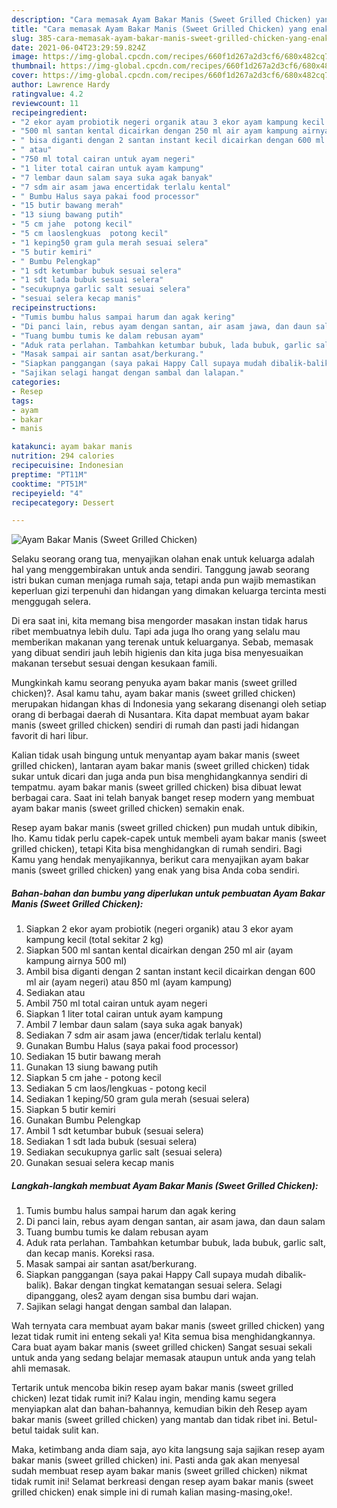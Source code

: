 ```yaml
---
description: "Cara memasak Ayam Bakar Manis (Sweet Grilled Chicken) yang enak dan Mudah Dibuat"
title: "Cara memasak Ayam Bakar Manis (Sweet Grilled Chicken) yang enak dan Mudah Dibuat"
slug: 385-cara-memasak-ayam-bakar-manis-sweet-grilled-chicken-yang-enak-dan-mudah-dibuat
date: 2021-06-04T23:29:59.824Z
image: https://img-global.cpcdn.com/recipes/660f1d267a2d3cf6/680x482cq70/ayam-bakar-manis-sweet-grilled-chicken-foto-resep-utama.jpg
thumbnail: https://img-global.cpcdn.com/recipes/660f1d267a2d3cf6/680x482cq70/ayam-bakar-manis-sweet-grilled-chicken-foto-resep-utama.jpg
cover: https://img-global.cpcdn.com/recipes/660f1d267a2d3cf6/680x482cq70/ayam-bakar-manis-sweet-grilled-chicken-foto-resep-utama.jpg
author: Lawrence Hardy
ratingvalue: 4.2
reviewcount: 11
recipeingredient:
- "2 ekor ayam probiotik negeri organik atau 3 ekor ayam kampung kecil total sekitar 2 kg"
- "500 ml santan kental dicairkan dengan 250 ml air ayam kampung airnya 500 ml"
- " bisa diganti dengan 2 santan instant kecil dicairkan dengan 600 ml air ayam negeri atau 850 ml ayam kampung"
- " atau"
- "750 ml total cairan untuk ayam negeri"
- "1 liter total cairan untuk ayam kampung"
- "7 lembar daun salam saya suka agak banyak"
- "7 sdm air asam jawa encertidak terlalu kental"
- " Bumbu Halus saya pakai food processor"
- "15 butir bawang merah"
- "13 siung bawang putih"
- "5 cm jahe  potong kecil"
- "5 cm laoslengkuas  potong kecil"
- "1 keping50 gram gula merah sesuai selera"
- "5 butir kemiri"
- " Bumbu Pelengkap"
- "1 sdt ketumbar bubuk sesuai selera"
- "1 sdt lada bubuk sesuai selera"
- "secukupnya garlic salt sesuai selera"
- "sesuai selera kecap manis"
recipeinstructions:
- "Tumis bumbu halus sampai harum dan agak kering"
- "Di panci lain, rebus ayam dengan santan, air asam jawa, dan daun salam"
- "Tuang bumbu tumis ke dalam rebusan ayam"
- "Aduk rata perlahan. Tambahkan ketumbar bubuk, lada bubuk, garlic salt, dan kecap manis. Koreksi rasa."
- "Masak sampai air santan asat/berkurang."
- "Siapkan panggangan (saya pakai Happy Call supaya mudah dibalik-balik). Bakar dengan tingkat kematangan sesuai selera. Selagi dipanggang, oles2 ayam dengan sisa bumbu dari wajan."
- "Sajikan selagi hangat dengan sambal dan lalapan."
categories:
- Resep
tags:
- ayam
- bakar
- manis

katakunci: ayam bakar manis 
nutrition: 294 calories
recipecuisine: Indonesian
preptime: "PT11M"
cooktime: "PT51M"
recipeyield: "4"
recipecategory: Dessert

---
```



![Ayam Bakar Manis (Sweet Grilled Chicken)](https://img-global.cpcdn.com/recipes/660f1d267a2d3cf6/680x482cq70/ayam-bakar-manis-sweet-grilled-chicken-foto-resep-utama.jpg)

Selaku seorang orang tua, menyajikan olahan enak untuk keluarga adalah hal yang menggembirakan untuk anda sendiri. Tanggung jawab seorang istri bukan cuman menjaga rumah saja, tetapi anda pun wajib memastikan keperluan gizi terpenuhi dan hidangan yang dimakan keluarga tercinta mesti menggugah selera.

Di era  saat ini, kita memang bisa mengorder masakan instan tidak harus ribet membuatnya lebih dulu. Tapi ada juga lho orang yang selalu mau memberikan makanan yang terenak untuk keluarganya. Sebab, memasak yang dibuat sendiri jauh lebih higienis dan kita juga bisa menyesuaikan makanan tersebut sesuai dengan kesukaan famili. 



Mungkinkah kamu seorang penyuka ayam bakar manis (sweet grilled chicken)?. Asal kamu tahu, ayam bakar manis (sweet grilled chicken) merupakan hidangan khas di Indonesia yang sekarang disenangi oleh setiap orang di berbagai daerah di Nusantara. Kita dapat membuat ayam bakar manis (sweet grilled chicken) sendiri di rumah dan pasti jadi hidangan favorit di hari libur.

Kalian tidak usah bingung untuk menyantap ayam bakar manis (sweet grilled chicken), lantaran ayam bakar manis (sweet grilled chicken) tidak sukar untuk dicari dan juga anda pun bisa menghidangkannya sendiri di tempatmu. ayam bakar manis (sweet grilled chicken) bisa dibuat lewat berbagai cara. Saat ini telah banyak banget resep modern yang membuat ayam bakar manis (sweet grilled chicken) semakin enak.

Resep ayam bakar manis (sweet grilled chicken) pun mudah untuk dibikin, lho. Kamu tidak perlu capek-capek untuk membeli ayam bakar manis (sweet grilled chicken), tetapi Kita bisa menghidangkan di rumah sendiri. Bagi Kamu yang hendak menyajikannya, berikut cara menyajikan ayam bakar manis (sweet grilled chicken) yang enak yang bisa Anda coba sendiri.

<!--inarticleads1-->

##### Bahan-bahan dan bumbu yang diperlukan untuk pembuatan Ayam Bakar Manis (Sweet Grilled Chicken):

1. Siapkan 2 ekor ayam probiotik (negeri organik) atau 3 ekor ayam kampung kecil (total sekitar 2 kg)
1. Siapkan 500 ml santan kental dicairkan dengan 250 ml air (ayam kampung airnya 500 ml)
1. Ambil  bisa diganti dengan 2 santan instant kecil dicairkan dengan 600 ml air (ayam negeri) atau 850 ml (ayam kampung)
1. Sediakan  atau
1. Ambil 750 ml total cairan untuk ayam negeri
1. Siapkan 1 liter total cairan untuk ayam kampung
1. Ambil 7 lembar daun salam (saya suka agak banyak)
1. Sediakan 7 sdm air asam jawa (encer/tidak terlalu kental)
1. Gunakan  Bumbu Halus (saya pakai food processor)
1. Sediakan 15 butir bawang merah
1. Gunakan 13 siung bawang putih
1. Siapkan 5 cm jahe - potong kecil
1. Sediakan 5 cm laos/lengkuas - potong kecil
1. Sediakan 1 keping/50 gram gula merah (sesuai selera)
1. Siapkan 5 butir kemiri
1. Gunakan  Bumbu Pelengkap
1. Ambil 1 sdt ketumbar bubuk (sesuai selera)
1. Sediakan 1 sdt lada bubuk (sesuai selera)
1. Sediakan secukupnya garlic salt (sesuai selera)
1. Gunakan sesuai selera kecap manis




<!--inarticleads2-->

##### Langkah-langkah membuat Ayam Bakar Manis (Sweet Grilled Chicken):

1. Tumis bumbu halus sampai harum dan agak kering
1. Di panci lain, rebus ayam dengan santan, air asam jawa, dan daun salam
1. Tuang bumbu tumis ke dalam rebusan ayam
1. Aduk rata perlahan. Tambahkan ketumbar bubuk, lada bubuk, garlic salt, dan kecap manis. Koreksi rasa.
1. Masak sampai air santan asat/berkurang.
1. Siapkan panggangan (saya pakai Happy Call supaya mudah dibalik-balik). Bakar dengan tingkat kematangan sesuai selera. Selagi dipanggang, oles2 ayam dengan sisa bumbu dari wajan.
1. Sajikan selagi hangat dengan sambal dan lalapan.




Wah ternyata cara membuat ayam bakar manis (sweet grilled chicken) yang lezat tidak rumit ini enteng sekali ya! Kita semua bisa menghidangkannya. Cara buat ayam bakar manis (sweet grilled chicken) Sangat sesuai sekali untuk anda yang sedang belajar memasak ataupun untuk anda yang telah ahli memasak.

Tertarik untuk mencoba bikin resep ayam bakar manis (sweet grilled chicken) lezat tidak rumit ini? Kalau ingin, mending kamu segera menyiapkan alat dan bahan-bahannya, kemudian bikin deh Resep ayam bakar manis (sweet grilled chicken) yang mantab dan tidak ribet ini. Betul-betul taidak sulit kan. 

Maka, ketimbang anda diam saja, ayo kita langsung saja sajikan resep ayam bakar manis (sweet grilled chicken) ini. Pasti anda gak akan menyesal sudah membuat resep ayam bakar manis (sweet grilled chicken) nikmat tidak rumit ini! Selamat berkreasi dengan resep ayam bakar manis (sweet grilled chicken) enak simple ini di rumah kalian masing-masing,oke!.

